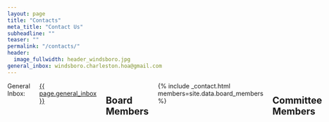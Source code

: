 ```yaml
---
layout: page
title: "Contacts"
meta_title: "Contact Us"
subheadline: ""
teaser: ""
permalink: "/contacts/"
header:
  image_fullwidth: header_windsboro.jpg
general_inbox: windsboro.charleston.hoa@gmail.com
---
```


<div class="medium-30 columns">
  General Inbox: <a href="mailto:{{ page.general_inbox }}">{{ page.general_inbox }}</a>

  <h2 class="font-size-h2 t10">Board Members</h2>
  {% include _contact.html members=site.data.board_members %}

  <h2 class="font-size-h2 t10">Committee Members</h2>
  {% include _contact.html members=site.data.committee_members %}
</div>
